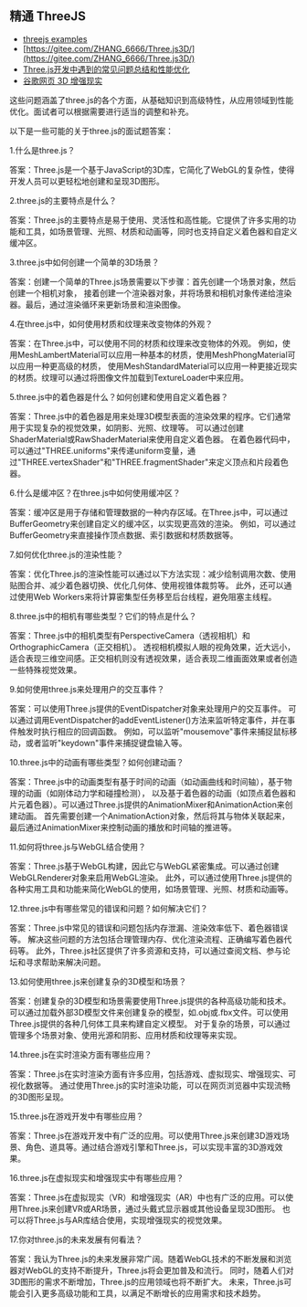 ## 精通 ThreeJS

- [threejs examples](https://github.com/mrdoob/three.js/tree/master/examples)
- [https://gitee.com/ZHANG_6666/Three.js3D/](https://gitee.com/ZHANG_6666/Three.js3D/)
- [Three.js开发中遇到的常见问题总结和性能优化](https://blog.csdn.net/weixin_43835425/article/details/132665897)
- [谷歌网页 3D 增强现实](https://developers.google.cn/ar/develop/webxr/model-viewer?eqid=b56755580002ee08000000046458a5a3&hl=zh-cn)

这些问题涵盖了three.js的各个方面，从基础知识到高级特性，从应用领域到性能优化。面试者可以根据需要进行适当的调整和补充。

以下是一些可能的关于three.js的面试题答案：

1.什么是three.js？

答案：Three.js是一个基于JavaScript的3D库，它简化了WebGL的复杂性，使得开发人员可以更轻松地创建和呈现3D图形。

2.three.js的主要特点是什么？

答案：Three.js的主要特点是易于使用、灵活性和高性能。它提供了许多实用的功能和工具，如场景管理、光照、材质和动画等，同时也支持自定义着色器和自定义缓冲区。

3.three.js中如何创建一个简单的3D场景？

答案：创建一个简单的Three.js场景需要以下步骤：首先创建一个场景对象，然后创建一个相机对象，
接着创建一个渲染器对象，并将场景和相机对象传递给渲染器。最后，通过渲染循环来更新场景和渲染图像。

4.在three.js中，如何使用材质和纹理来改变物体的外观？

答案：在Three.js中，可以使用不同的材质和纹理来改变物体的外观。
例如，使用MeshLambertMaterial可以应用一种基本的材质，使用MeshPhongMaterial可以应用一种更高级的材质，
使用MeshStandardMaterial可以应用一种更接近现实的材质。纹理可以通过将图像文件加载到TextureLoader中来应用。

5.three.js中的着色器是什么？如何创建和使用自定义着色器？

答案：Three.js中的着色器是用来处理3D模型表面的渲染效果的程序。它们通常用于实现复杂的视觉效果，如阴影、光照、纹理等。
可以通过创建ShaderMaterial或RawShaderMaterial来使用自定义着色器。
在着色器代码中，可以通过"THREE.uniforms"来传递uniform变量，通过"THREE.vertexShader"和"THREE.fragmentShader"来定义顶点和片段着色器。

6.什么是缓冲区？在three.js中如何使用缓冲区？

答案：缓冲区是用于存储和管理数据的一种内存区域。在Three.js中，可以通过BufferGeometry来创建自定义的缓冲区，以实现更高效的渲染。
例如，可以通过BufferGeometry来直接操作顶点数据、索引数据和材质数据等。

7.如何优化three.js的渲染性能？

答案：优化Three.js的渲染性能可以通过以下方法实现：减少绘制调用次数、使用贴图合并、减少着色器切换、优化几何体、使用视锥体裁剪等。
此外，还可以通过使用Web Workers来将计算密集型任务移至后台线程，避免阻塞主线程。

8.three.js中的相机有哪些类型？它们的特点是什么？

答案：Three.js中的相机类型有PerspectiveCamera（透视相机）和OrthographicCamera（正交相机）。
透视相机模拟人眼的视角效果，近大远小，适合表现三维空间感。正交相机则没有透视效果，适合表现二维画面效果或者创造一些特殊视觉效果。

9.如何使用three.js来处理用户的交互事件？

答案：可以使用Three.js提供的EventDispatcher对象来处理用户的交互事件。
可以通过调用EventDispatcher的addEventListener()方法来监听特定事件，并在事件触发时执行相应的回调函数。
例如，可以监听"mousemove"事件来捕捉鼠标移动，或者监听"keydown"事件来捕捉键盘输入等。

10.three.js中的动画有哪些类型？如何创建动画？

答案：Three.js中的动画类型有基于时间的动画（如动画曲线和时间轴），基于物理的动画（如刚体动力学和碰撞检测），
以及基于着色器的动画（如顶点着色器和片元着色器）。可以通过Three.js提供的AnimationMixer和AnimationAction来创建动画。
首先需要创建一个AnimationAction对象，然后将其与物体关联起来，最后通过AnimationMixer来控制动画的播放和时间轴的推进等。

11.如何将three.js与WebGL结合使用？

答案：Three.js基于WebGL构建，因此它与WebGL紧密集成。可以通过创建WebGLRenderer对象来启用WebGL渲染。
此外，可以通过使用Three.js提供的各种实用工具和功能来简化WebGL的使用，如场景管理、光照、材质和动画等。

12.three.js中有哪些常见的错误和问题？如何解决它们？

答案：Three.js中常见的错误和问题包括内存泄漏、渲染效率低下、着色器错误等。
解决这些问题的方法包括合理管理内存、优化渲染流程、正确编写着色器代码等。
此外，Three.js社区提供了许多资源和支持，可以通过查阅文档、参与论坛和寻求帮助来解决问题。

13.如何使用three.js来创建复杂的3D模型和场景？

答案：创建复杂的3D模型和场景需要使用Three.js提供的各种高级功能和技术。
可以通过加载外部3D模型文件来创建复杂的模型，如.obj或.fbx文件。可以使用Three.js提供的各种几何体工具来构建自定义模型。
对于复杂的场景，可以通过管理多个场景对象、使用光源和阴影、应用材质和纹理等来实现。

14.three.js在实时渲染方面有哪些应用？

答案：Three.js在实时渲染方面有许多应用，包括游戏、虚拟现实、增强现实、可视化数据等。
通过使用Three.js的实时渲染功能，可以在网页浏览器中实现流畅的3D图形呈现。

15.three.js在游戏开发中有哪些应用？

答案：Three.js在游戏开发中有广泛的应用。可以使用Three.js来创建3D游戏场景、角色、道具等。通过结合游戏引擎和Three.js，可以实现丰富的3D游戏效果。

16.three.js在虚拟现实和增强现实中有哪些应用？

答案：Three.js在虚拟现实（VR）和增强现实（AR）中也有广泛的应用。可以使用Three.js来创建VR或AR场景，通过头戴式显示器或其他设备呈现3D图形。
也可以将Three.js与AR库结合使用，实现增强现实的视觉效果。

17.你对three.js的未来发展有何看法？

答案：我认为Three.js的未来发展非常广阔。随着WebGL技术的不断发展和浏览器对WebGL的支持不断提升，Three.js将会更加普及和流行。
同时，随着人们对3D图形的需求不断增加，Three.js的应用领域也将不断扩大。
未来，Three.js可能会引入更多高级功能和工具，以满足不断增长的应用需求和技术趋势。
